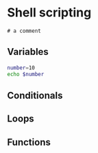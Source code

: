 # Shell scripting

`# a comment` 
## Variables
```bash
number=10
echo $number
```
## Conditionals

## Loops

## Functions
